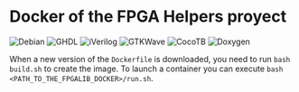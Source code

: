 # Docker of the FPGA Helpers proyect

![Debian](https://img.shields.io/badge/Debian-Buster-green.svg)
![GHDL](https://img.shields.io/badge/GHDL-0.36-green.svg)
![iVerilog](https://img.shields.io/badge/Icarus_Verilog-10.2-green.svg)
![GTKWave](https://img.shields.io/badge/GTKWave-v3.3.98-green.svg)
![CocoTB](https://img.shields.io/badge/CocoTB-latest_in_PyPI-yellow.svg)
![Doxygen](https://img.shields.io/badge/Doxygen-1.8.13-green.svg)

When a new version of the `Dockerfile` is downloaded, you need to run `bash build.sh` to create the image.
To launch a container you can execute `bash <PATH_TO_THE_FPGALIB_DOCKER>/run.sh`.
